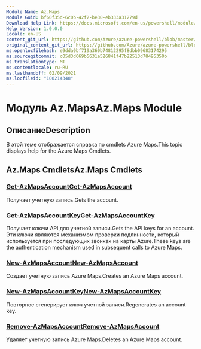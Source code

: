 ```yaml
---
Module Name: Az.Maps
Module Guid: bf60f35d-6c0b-42f2-be30-eb333a31279d
Download Help Link: https://docs.microsoft.com/en-us/powershell/module/az.maps
Help Version: 1.0.0.0
Locale: en-US
content_git_url: https://github.com/Azure/azure-powershell/blob/master/src/Maps/Maps/help/Az.Maps.md
original_content_git_url: https://github.com/Azure/azure-powershell/blob/master/src/Maps/Maps/help/Az.Maps.md
ms.openlocfilehash: e9dda0bf719a360b74812295f8dbb09683174295
ms.sourcegitcommit: c05d3d669b5631e526841f47b22513d78495350b
ms.translationtype: MT
ms.contentlocale: ru-RU
ms.lasthandoff: 02/09/2021
ms.locfileid: "100214348"
---
```

# <span data-ttu-id="8e8c9-101">Модуль Az.Maps</span><span class="sxs-lookup"><span data-stu-id="8e8c9-101">Az.Maps Module</span></span>
## <span data-ttu-id="8e8c9-102">Описание</span><span class="sxs-lookup"><span data-stu-id="8e8c9-102">Description</span></span>
<span data-ttu-id="8e8c9-103">В этой теме отображается справка по cmdlets Azure Maps.</span><span class="sxs-lookup"><span data-stu-id="8e8c9-103">This topic displays help for the Azure Maps Cmdlets.</span></span>

## <span data-ttu-id="8e8c9-104">Az.Maps Cmdlets</span><span class="sxs-lookup"><span data-stu-id="8e8c9-104">Az.Maps Cmdlets</span></span>
### [<span data-ttu-id="8e8c9-105">Get-AzMapsAccount</span><span class="sxs-lookup"><span data-stu-id="8e8c9-105">Get-AzMapsAccount</span></span>](Get-AzMapsAccount.md)
<span data-ttu-id="8e8c9-106">Получает учетную запись.</span><span class="sxs-lookup"><span data-stu-id="8e8c9-106">Gets the account.</span></span>

### [<span data-ttu-id="8e8c9-107">Get-AzMapsAccountKey</span><span class="sxs-lookup"><span data-stu-id="8e8c9-107">Get-AzMapsAccountKey</span></span>](Get-AzMapsAccountKey.md)
<span data-ttu-id="8e8c9-108">Получает ключи API для учетной записи.</span><span class="sxs-lookup"><span data-stu-id="8e8c9-108">Gets the API keys for an account.</span></span>
<span data-ttu-id="8e8c9-109">Эти ключи являются механизмом проверки подлинности, который используется при последующих звонках на карты Azure.</span><span class="sxs-lookup"><span data-stu-id="8e8c9-109">These keys are the authentication mechanism used in subsequent calls to Azure Maps.</span></span>

### [<span data-ttu-id="8e8c9-110">New-AzMapsAccount</span><span class="sxs-lookup"><span data-stu-id="8e8c9-110">New-AzMapsAccount</span></span>](New-AzMapsAccount.md)
<span data-ttu-id="8e8c9-111">Создает учетную запись Azure Maps.</span><span class="sxs-lookup"><span data-stu-id="8e8c9-111">Creates an Azure Maps account.</span></span>

### [<span data-ttu-id="8e8c9-112">New-AzMapsAccountKey</span><span class="sxs-lookup"><span data-stu-id="8e8c9-112">New-AzMapsAccountKey</span></span>](New-AzMapsAccountKey.md)
<span data-ttu-id="8e8c9-113">Повторное сгенерирует ключ учетной записи.</span><span class="sxs-lookup"><span data-stu-id="8e8c9-113">Regenerates an account key.</span></span>

### [<span data-ttu-id="8e8c9-114">Remove-AzMapsAccount</span><span class="sxs-lookup"><span data-stu-id="8e8c9-114">Remove-AzMapsAccount</span></span>](Remove-AzMapsAccount.md)
<span data-ttu-id="8e8c9-115">Удаляет учетную запись Azure Maps.</span><span class="sxs-lookup"><span data-stu-id="8e8c9-115">Deletes an Azure Maps account.</span></span>


